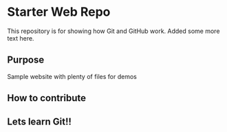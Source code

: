 # Starter Web Repo

This repository is for showing how Git and GitHub work. Added some more text here. 

## Purpose

Sample website with plenty of files for demos

## How to contribute

## Lets learn Git!!